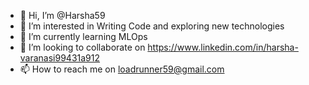 - 👋 Hi, I’m @Harsha59
- 👀 I’m interested in Writing Code and exploring new technologies
- 🌱 I’m currently learning MLOps
- 💞️ I’m looking to collaborate on https://www.linkedin.com/in/harsha-varanasi99431a912
- 📫 How to reach me on loadrunner59@gmail.com

<!---
Harsha59/Harsha59 is a ✨ special ✨ repository because its `README.md` (this file) appears on your GitHub profile.
You can click the Preview link to take a look at your changes.
--->
